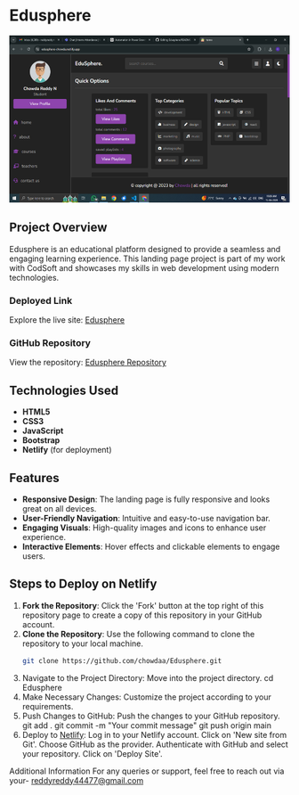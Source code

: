 # Edusphere

<img src="Screenshot.png" width="600" height="300">

## Project Overview

Edusphere is an educational platform designed to provide a seamless and engaging learning experience. This landing page project is part of my work with CodSoft and showcases my skills in web development using modern technologies.

### Deployed Link

Explore the live site: [Edusphere](https://edusphere-chowda.netlify.app/)

### GitHub Repository

View the repository: [Edusphere Repository](https://github.com/Chowdaa/Edusphere)

## Technologies Used

- **HTML5**
- **CSS3**
- **JavaScript**
- **Bootstrap**
- **Netlify** (for deployment)

## Features

- **Responsive Design**: The landing page is fully responsive and looks great on all devices.
- **User-Friendly Navigation**: Intuitive and easy-to-use navigation bar.
- **Engaging Visuals**: High-quality images and icons to enhance user experience.
- **Interactive Elements**: Hover effects and clickable elements to engage users.

## Steps to Deploy on Netlify

1. **Fork the Repository**: Click the 'Fork' button at the top right of this repository page to create a copy of this repository in your GitHub account.
2. **Clone the Repository**: Use the following command to clone the repository to your local machine.
   ```bash
   git clone https://github.com/chowdaa/Edusphere.git
3. Navigate to the Project Directory: Move into the project directory.
  cd Edusphere
4. Make Necessary Changes: Customize the project according to your requirements.
5. Push Changes to GitHub: Push the changes to your GitHub repository.
    git add .
    git commit -m "Your commit message"
    git push origin main
6. Deploy to [Netlify](https://www.netlify.com/):
    Log in to your Netlify account.
    Click on 'New site from Git'.
    Choose GitHub as the provider.
    Authenticate with GitHub and select your repository.
    Click on 'Deploy Site'.

Additional Information
For any queries or support, feel free to reach out via your- reddyreddy44477@gmail.com
